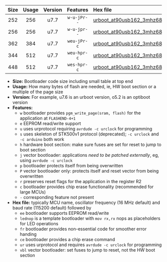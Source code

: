 |Size|Usage|Version|Features|Hex file|
|:-:|:-:|:-:|:-:|:--|
|252|256|u7.7|`w-u-jPr--`|[urboot_at90usb162_3mhz6864_57600bps_lednop_ur_vbl.hex](https://raw.githubusercontent.com/stefanrueger/urboot.hex/main/mcus/at90usb162/fcpu_3mhz6864/57600_bps/urboot_at90usb162_3mhz6864_57600bps_lednop_ur_vbl.hex)|
|256|256|u7.7|`w-u-jpr--`|[urboot_at90usb162_3mhz6864_57600bps_lednop_fr_ur_vbl.hex](https://raw.githubusercontent.com/stefanrueger/urboot.hex/main/mcus/at90usb162/fcpu_3mhz6864/57600_bps/urboot_at90usb162_3mhz6864_57600bps_lednop_fr_ur_vbl.hex)|
|362|384|u7.7|`weu-jPr-c`|[urboot_at90usb162_3mhz6864_57600bps_ee_lednop_fr_ce_ur_vbl.hex](https://raw.githubusercontent.com/stefanrueger/urboot.hex/main/mcus/at90usb162/fcpu_3mhz6864/57600_bps/urboot_at90usb162_3mhz6864_57600bps_ee_lednop_fr_ce_ur_vbl.hex)|
|344|512|u7.7|`weu-hpr-c`|[urboot_at90usb162_3mhz6864_57600bps_ee_lednop_fr_ce_ur.hex](https://raw.githubusercontent.com/stefanrueger/urboot.hex/main/mcus/at90usb162/fcpu_3mhz6864/57600_bps/urboot_at90usb162_3mhz6864_57600bps_ee_lednop_fr_ce_ur.hex)|
|448|512|u7.7|`wes-hpr-c`|[urboot_at90usb162_3mhz6864_57600bps_ee_lednop_fr_ce.hex](https://raw.githubusercontent.com/stefanrueger/urboot.hex/main/mcus/at90usb162/fcpu_3mhz6864/57600_bps/urboot_at90usb162_3mhz6864_57600bps_ee_lednop_fr_ce.hex)|

- **Size:** Bootloader code size including small table at top end
- **Usage:** How many bytes of flash are needed, ie, HW boot section or a multiple of the page size
- **Version:** For example, u7.6 is an urboot version, o5.2 is an optiboot version
- **Features:**
  + `w` bootloader provides `pgm_write_page(sram, flash)` for the application at `FLASHEND-4+1`
  + `e` EEPROM read/write support
  + `u` uses urprotocol requiring `avrdude -c urclock` for programming
  + `s` uses skeleton of STK500v1 protocol (deprecated); `-c urclock` and `-c arduino` both work
  + `h` hardware boot section: make sure fuses are set for reset to jump to boot section
  + `j` vector bootloader: applications *need to be patched externally*, eg, using `avrdude -c urclock`
  + `p` bootloader protects itself from being overwritten
  + `P` vector bootloader only: protects itself and reset vector from being overwritten
  + `r` preserves reset flags for the application in the register R2
  + `c` bootloader provides chip erase functionality (recommended for large MCUs)
  + `-` corresponding feature not present
- **Hex file:** typically MCU name, oscillator frequency (16 MHz default) and baud rate (115200 default) followed by
  + `ee` bootloader supports EEPROM read/write
  + `lednop` is a template bootloader with `mov rx,rx` nops as placeholders for LED operations
  + `fr` bootloader provides non-essential code for smoother error handing
  + `ce` bootloader provides a chip erase command
  + `ur` uses urprotocol and requires `avrdude -c urclock` for programming
  + `vbl` vector bootloader: set fuses to jump to reset, not the HW boot section
